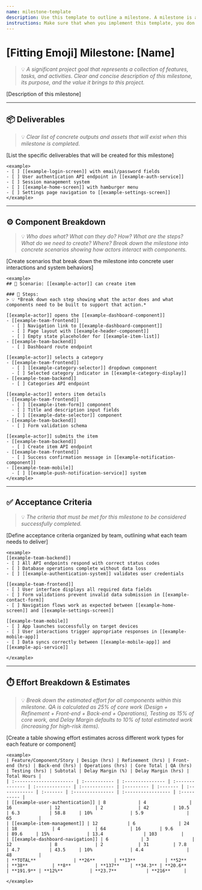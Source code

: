 ```yaml
---
name: milestone-template
description: Use this template to outline a milestone. A milestone is a collection of features, tasks, and activities required to achieve a specific project goal. It provides a clear overview of what needs to be done, by whom, and what the expected outcomes are.
instructions: Make sure that when you implement this template, you don't include these instructions or any other front matter from this template in your work. Output should always and only be the markdown part outside of the front matter. Never include any tags like <example>, <commentary>, or similar tags - these serve only to increase clarity about implementation. Always use single [ ] brackets to indicate instructions the implementer should follow. When referencing other documents from this project, use wikilinks format [[filename]] to reference them. Do not include the file extension or path.
---
```

# [Fitting Emoji] Milestone: [Name]
> 💡 *A significant project goal that represents a collection of features, tasks, and activities. Clear and concise description of this milestone, its purpose, and the value it brings to this project.*

[Description of this milestone]

---

## 📦 Deliverables
> 💡 *Clear list of concrete outputs and assets that will exist when this milestone is completed.*

[List the specific deliverables that will be created for this milestone]

```
<example>
- [ ] [[example-login-screen]] with email/password fields
- [ ] User authentication API endpoint in [[example-auth-service]]
- [ ] Session management system
- [ ] [[example-home-screen]] with hamburger menu
- [ ] Settings page navigation to [[example-settings-screen]]
</example>
```

---

## ⚙️ Component Breakdown
> 💡 *Who does what? What can they do? How? What are the steps? What do we need to create? Where? Break down the milestone into concrete scenarios showing how actors interact with components.*

[Create scenarios that break down the milestone into concrete user interactions and system behaviors]


```
<example>
## 🎯 Scenario: [[example-actor]] can create item

### 👣 Steps:
> 💡 *Break down each step showing what the actor does and what components need to be built to support that action.*

[[example-actor]] opens the [[example-dashboard-component]]
- [[example-team-frontend]]
  - [ ] Navigation link to [[example-dashboard-component]]
  - [ ] Page layout with [[example-header-component]]
  - [ ] Empty state placeholder for [[example-item-list]]
- [[example-team-backend]]
  - [ ] Dashboard route endpoint

[[example-actor]] selects a category
- [[example-team-frontend]]
  - [ ] [[example-category-selector]] dropdown component
  - [ ] Selected category indicator in [[example-category-display]]
- [[example-team-backend]]
  - [ ] Categories API endpoint

[[example-actor]] enters item details
- [[example-team-frontend]]
  - [ ] [[example-item-form]] component
  - [ ] Title and description input fields
  - [ ] [[example-date-selector]] component
- [[example-team-backend]]
  - [ ] Form validation schema

[[example-actor]] submits the item
- [[example-team-backend]]
  - [ ] Create item API endpoint
- [[example-team-frontend]]
  - [ ] Success confirmation message in [[example-notification-component]]
- [[example-team-mobile]]
  - [ ] [[example-push-notification-service]] system
</example>
```

---

## ✅ Acceptance Criteria
> 💡 *The criteria that must be met for this milestone to be considered successfully completed.*

[Define acceptance criteria organized by team, outlining what each team needs to deliver]


```
<example>
[[example-team-backend]]
- [ ] All API endpoints respond with correct status codes
- [ ] Database operations complete without data loss
- [ ] [[example-authentication-system]] validates user credentials

[[example-team-frontend]]
- [ ] User interface displays all required data fields
- [ ] Form validations prevent invalid data submission in [[example-contact-form]]
- [ ] Navigation flows work as expected between [[example-home-screen]] and [[example-settings-screen]]

[[example-team-mobile]]
- [ ] App launches successfully on target devices
- [ ] User interactions trigger appropriate responses in [[example-mobile-app]]
- [ ] Data syncs correctly between [[example-mobile-app]] and [[example-api-service]]

</example>
```

---

## ⏱️ Effort Breakdown & Estimates
> 💡 *Break down the estimated effort for all components within this milestone. QA is calculated as 25% of core work (Design + Refinement + Front-end + Back-end + Operations), Testing as 15% of core work, and Delay Margin defaults to 10% of total estimated work (increasing for high-risk items).*

[Create a table showing effort estimates across different work types for each feature or component]

```
<example>
| Feature/Component/Story | Design (hrs) | Refinement (hrs) | Front-end (hrs) | Back-end (hrs) | Operations (hrs) | Core Total | QA (hrs) | Testing (hrs) | Subtotal | Delay Margin (%) | Delay Margin (hrs) | Total Hours |
| :---------------------- | :----------- | :--------------- | :-------------- | :------------- | :------------ | :--------- | :------- | :------------ | :------- | :--------------- | :----------------- | :---------- |
| [[example-user-authentication]] | 8            | 4                | 16              | 12             | 2             | 42         | 10.5     | 6.3           | 58.8     | 10%              | 5.9                | 65          |
| [[example-item-management]] | 12           | 6                | 24              | 18             | 4             | 64         | 16       | 9.6           | 89.6     | 15%              | 13.4               | 103         |
| [[example-dashboard-navigation]] | 6            | 3                | 12              | 8              | 2             | 31         | 7.8      | 4.7           | 43.5     | 10%              | 4.4                | 48          |
| **TOTAL**              | **26**       | **13**           | **52**          | **38**         | **8**         | **137**    | **34.3** | **20.6**      | **191.9** | **12%**          | **23.7**           | **216**     |

</example>
```
